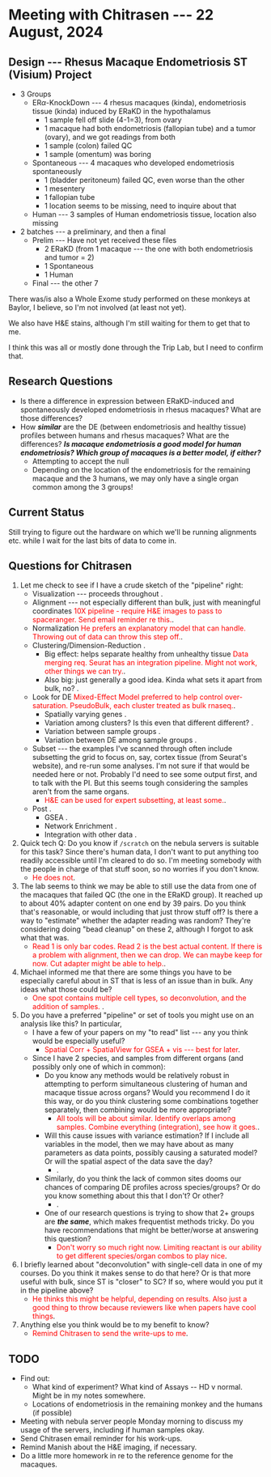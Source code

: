 # Meeting with Chitrasen --- 22 August, 2024

## Design --- Rhesus Macaque Endometriosis ST (Visium) Project


- 3 Groups
    - $\text{ER}\alpha\text{-KnockDown}$ --- 4 rhesus macaques (kinda), endometriosis tissue (kinda) induced by ERaKD in the hypothalamus
        - 1 sample fell off slide (4-1=3), from ovary
        - 1 macaque had both endometriosis (fallopian tube) and a tumor (ovary), and we got readings from both
        - 1 sample (colon) failed QC
        - 1 sample (omentum) was boring
    - Spontaneous --- 4 macaques who developed endometriosis spontaneously
        - 1 (bladder peritoneum) failed QC, even worse than the other 
        - 1 mesentery
        - 1 fallopian tube
        - 1 location seems to be missing, need to inquire about that
    - Human --- 3 samples of Human endometriosis tissue, location also missing
- 2 batches --- a preliminary, and then a final
    - Prelim --- Have not yet received these files
        - 2 ERaKD (from 1 macaque --- the one with both endometriosis and tumor = 2)
        - 1 Spontaneous
        - 1 Human
    - Final --- the other 7

There was/is also a Whole Exome study performed on these monkeys at Baylor, I believe, so I'm not involved (at least not yet). 

We also have H&E stains, although I'm still waiting for them to get that to me.

I think this was all or mostly done through the Trip Lab, but I need to confirm that. 

## Research Questions

- Is there a difference in expression between ERaKD-induced and spontaneously developed endometriosis in rhesus macaques? What are those differences?
- How _**similar**_ are the DE (between endometriosis and healthy tissue) profiles between humans and rhesus macaques? What are the differences? _**Is macaque endometriosis a good model for human endometriosis? Which group of macaques is a better model, if either?**_
    - Attempting to accept the null
    - Depending on the location of the endometriosis for the remaining macaque and the 3 humans, we may only have a single organ common among the 3 groups!

## Current Status

Still trying to figure out the hardware on which we'll be running alignments etc. while I wait for the last bits of data to come in. 

## Questions for Chitrasen

1. Let me check to see if I have a crude sketch of the "pipeline" right:
    - Visualization --- proceeds throughout <span style="color:red"></span>.
    - Alignment --- not especially different than bulk, just with meaningful coordinates <span style="color:red">10X pipeline - require H&E images to pass to spaceranger. Send email reminder re this.</span>.
    - Normalization <span style="color:red">He prefers an explanatory model that can handle. Throwing out of data can throw this step off.</span>.
    - Clustering/Dimension-Reduction <span style="color:red"></span>.
        - Big effect: helps separate healthy from unhealthy tissue <span style="color:red">Data merging req. Seurat has an integration pipeline. Might not work, other things we can try.</span>.
        - Also big: just generally a good idea. Kinda what sets it apart from bulk, no? <span style="color:red"></span>.
    - Look for DE <span style="color:red"> Mixed-Effect Model preferred to help control over-saturation. PseudoBulk, each cluster treated as bulk rnaseq.</span>.
        - Spatially varying genes <span style="color:red"></span>.
        - Variation among clusters? Is this even that different different? <span style="color:red"></span>.
        - Variation between sample groups <span style="color:red"></span>.
        - Variation between DE among sample groups <span style="color:red"></span>.
    - Subset --- the examples I've scanned through often include subsetting the grid to focus on, say, cortex tissue (from Seurat's website), and re-run some analyses. I'm not sure if that would be needed here or not. Probably I'd need to see some output first, and to talk with the PI. But this seems tough considering the samples aren't from the same organs. 
        - <span style="color:red">H&E can be used for expert subsetting, at least some.</span>.
    - Post <span style="color:red"></span>.
        - GSEA <span style="color:red"></span>.
        - Network Enrichment <span style="color:red"></span>.
        - Integration with other data <span style="color:red"></span>.
2. Quick tech Q: Do you know if `/scratch` on the nebula servers is suitable for this task? Since there's human data, I don't want to put anything too readily accessible until I'm cleared to do so. I'm meeting somebody with the people in charge of that stuff soon, so no worries if you don't know. 
    - <span style="color:red">He does not</span>.
3. The lab seems to think we may be able to still use the data from one of the macaques that failed QC (the one in the ERaKD group). It reached up to about 40% adapter content on one end by 39 pairs. Do you think that's reasonable, or would including that just throw stuff off? Is there a way to "estimate" whether the adapter reading was random? They're considering doing "bead cleanup" on these 2, although I forgot to ask what that was. 
    - <span style="color:red">Read 1 is only bar codes. Read 2 is the best actual content. If there is a problem with alignment, then we can drop. We can maybe keep for now. Cut adapter might be able to help.</span>.
4. Michael informed me that there are some things you have to be especially careful about in ST that is less of an issue than in bulk. Any ideas what those could be?
    - <span style="color:red">One spot contains multiple cell types, so deconvolution, and the addition of samples. </span>.
5. Do you have a preferred "pipeline" or set of tools you might use on an analysis like this? In particular, 
    - I have a few of your papers on my "to read" list --- any you think would be especially useful?
        - <span style="color:red">Spatial Corr + SpatialView for GSEA + vis --- best for later</span>.
    - Since I have 2 species, and samples from different organs (and possibly only one of which in common): 
        - Do you know any methods would be relatively robust in attempting to perform simultaneous clustering of human and macaque tissue across organs? Would you recommend I do it this way, or do you think clustering some combinations together separately, then combining would be more appropriate?
            - <span style="color:red">All tools will be about similar. Identify overlaps among samples. Combine everything (integration), see how it goes.</span>.
        - Will this cause issues with variance estimation? If I include all variables in the model, then we may have about as many parameters as data points, possibly causing a saturated model? Or will the spatial aspect of the data save the day?
            - <span style="color:red"></span>.
        - Similarly, do you think the lack of common sites dooms our chances of comparing DE profiles across species/groups? Or do you know something about this that I don't? Or other?
            - <span style="color:red"></span>.
        - One of our research questions is trying to show that 2+ groups are _**the same**_, which makes frequentist methods tricky. Do you have recommendations that might be better/worse at answering this question?
            - <span style="color:red">Don't worry so much right now. Limiting reactant is our ability to get different species/organ combos to play nice</span>.
6. I briefly learned about "deconvolution" with single-cell data in one of my courses. Do you think it makes sense to do that here? Or is that more useful with bulk, since ST is "closer" to SC? If so, where would you put it in the pipeline above?
    - <span style="color:red">He thinks this might be helpful, depending on results. Also just a good thing to throw because reviewers like when papers have cool things</span>.
7. Anything else you think would be to my benefit to know? 
    - <span style="color:red">Remind Chitrasen to send the write-ups to me</span>.


## TODO

- Find out:
    - What kind of experiment? What kind of Assays -- HD v normal. Might be in my notes somewhere.
    - Locations of endometriosis in the remaining monkey and the humans (if possible)
- Meeting with nebula server people Monday morning to discuss my usage of the servers, including if human samples okay. 
- Send Chitrasen email reminder for his work-ups.
- Remind Manish about the H&E imaging, if necessary.
- Do a little more homework in re to the reference genome for the macaques.

